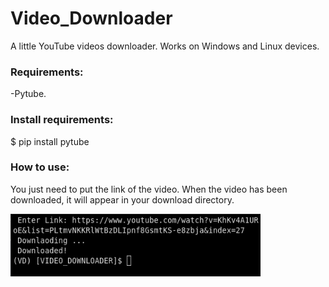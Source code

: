 # Video_Downloader
A little YouTube videos downloader. Works on Windows and Linux devices.

### Requirements:
<p> -Pytube. </p>

### Install requirements:
<p> $ pip install pytube </p>

### How to use:
<p> You just need to put the link of the video. When the video has been downloaded, it will appear in your download directory.</p>

<p><img src='example.png' width='400' height='100' align='left'> </p>
